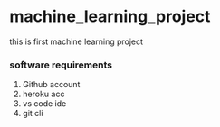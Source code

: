 # machine_learning_project
this is first machine learning project

### software requirements
1. Github account
2. heroku acc
3. vs code ide
4. git cli